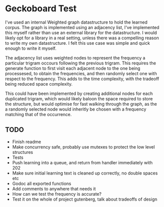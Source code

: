 # Geckoboard Test

I've used an internal Weighted graph datastructure to hold the learned corpus.
The graph is implemented using an adjacency list, I've implemented this myself rather than use an external library for the datastructure. I would likely opt for a library in a real setting, unless there was a compelling reason to write my own datastructure. I felt this use case was simple and quick enough to write it myself.

The adjacency list uses weighted nodes to represent the frequency a particular trigram occours following the previous trigram.
This requires the generate function to first visit each adjacent node to the one being processesed, to obtain the frequencies, and then randomly select one with respect to the frequency. This adds to the time complexity, with the tradeoff being reduced space complexity.

This could have been implemented by creating additional nodes for each duplicated trigram, which would likely baloon the space required to store the structure, but would optimise for fast walking through the graph, as the a randomly selected node would inheritly be chosen with a frequency matching that of the occurrence.

## TODO

- Finish readme
- Make concurrency safe, probably use mutexes to protect the low level structures
- Tests
- Push learning into a queue, and return from handler immediately with 202
- Make sure initial learning text is cleaned up correctly, no double spaces etc
- Godoc all exported functions
- Add comments to anywhere that needs it
- How can we test the frequency is accurate?
- Test it on the whole of project gutenberg, talk about tradeoffs of design
